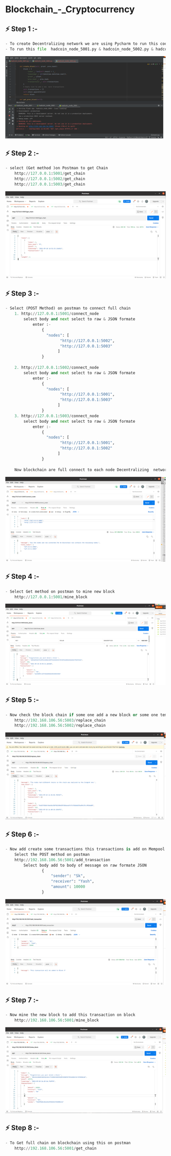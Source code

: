 # Blockchain_-_Cryptocurrency

## ⚡ Step 1 :- 
```python
- To create Decentralizing network we are using Pycharm to run this code
- To run this file  hadcoin_node_5001.py & hadcoin_node_5002.py & hadcoin_node_5003.py on Pycharm 
```
![1.png](https://github.com/Shubhamkhapra/Blockchain_-_Cryptocurrency/blob/b8cdd635fa5c21b7e0c9079fd281ca9c5bc160c6/img/1.png)

## ⚡ Step 2 :- 
```python
- select (Get method )on Postman to get Chain  
	http://127.0.0.1:5001/get_chain
	http://127.0.0.1:5002/get_chain
	http://127.0.0.1:5003/get_chain
```
![2.png](https://github.com/Shubhamkhapra/Blockchain_-_Cryptocurrency/blob/b8cdd635fa5c21b7e0c9079fd281ca9c5bc160c6/img/2.png)

## ⚡ Step 3 :- 
```python
- Select (POST Method) on postman to connect full chain
	1. http://127.0.0.1:5001/connect_node
		select body and next select to raw & JSON formate
			enter :-
				{
				  "nodes": [
						"http://127.0.0.1:5002",
						"http://127.0.0.1:5003"
					   ]
				}
				
	2. http://127.0.0.1:5002/connect_node
		select body and next select to raw & JSON formate
			enter :-
				{
				  "nodes": [
						"http://127.0.0.1:5001",
						"http://127.0.0.1:5003"
					   ]
				}
	3. http://127.0.0.1:5003/connect_node
		select body and next select to raw & JSON formate
			enter :-
				{
				  "nodes": [
						"http://127.0.0.1:5001",
						"http://127.0.0.1:5002"
					   ]
				}
				
	Now blockchain are full connect to each node Decentralizing  network our blockchain
```
![3.png](https://github.com/Shubhamkhapra/Blockchain_-_Cryptocurrency/blob/b8cdd635fa5c21b7e0c9079fd281ca9c5bc160c6/img/3.png)

## ⚡ Step 4 :- 
```python
- Select Get method on postman to mine new block 
	http://127.0.0.1:5001/mine_block
```
![4.png](https://github.com/Shubhamkhapra/Blockchain_-_Cryptocurrency/blob/b8cdd635fa5c21b7e0c9079fd281ca9c5bc160c6/img/4.png)

## ⚡ Step 5 :- 
```python
- Now check the block chain if some one add a new block or some one tempared  on blockchain 
	http://192.168.106.56:5003/replace_chain
	http://192.168.106.56:5002/replace_chain
```
![5.png](https://github.com/Shubhamkhapra/Blockchain_-_Cryptocurrency/blob/b8cdd635fa5c21b7e0c9079fd281ca9c5bc160c6/img/5.png)

## ⚡ Step 6 :- 
```python
- Now add create some transactions this transactions is add on Mempool on bitcon
	Select the POST method on postman 
	http://192.168.106.56:5001/add_transaction
		Select body add to body of message on raw formate JSON
				{
					"sender": "Sk",
					"receiver": "Yash",
					"amount": 10000
				}
```
![6.png](https://github.com/Shubhamkhapra/Blockchain_-_Cryptocurrency/blob/b8cdd635fa5c21b7e0c9079fd281ca9c5bc160c6/img/6.png)

## ⚡ Step 7 :- 
```python
- Now mine the new block to add this transaction on block
	http://192.168.106.56:5001/mine_block
```
![7.png](https://github.com/Shubhamkhapra/Blockchain_-_Cryptocurrency/blob/b8cdd635fa5c21b7e0c9079fd281ca9c5bc160c6/img/7.png)

## ⚡ Step 8 :- 
```python
- To Get full chain on blockchain using this on postman 
	http://192.168.106.56:5001/get_chain
```				
				
					
